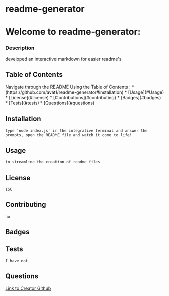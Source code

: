# readme-generator
  
  <h1>Welcome to readme-generator:</h1>
  
  ### Description
  developed an interactive markdown for easier readme's

  <h2> Table of Contents </h2>
    Navigate through the README Using the Table of Contents : 
      *  (https://github.com/avatl/readme-generator#installation)
      * [Usage](#Usage)
      * [License](#license)
      * [Contributions](#contributing)
      * [Badges](#badges)
      * [Tests](#tests)
      * [Questions](#questions)
      
  ## Installation
    type 'node index.js' in the integrative terminal and answer the prompts, open the README file and watch it come to life!
    
  ## Usage <a name="usage"></a>
    to streamline the creation of readme files
    
  ## License
    ISC
   
  ## Contributing
    no
   
   ## Badges
    
   ## Tests
    I have not
    
   ## Questions

  [Link to Creator Github](https://github.com/avatl)
    